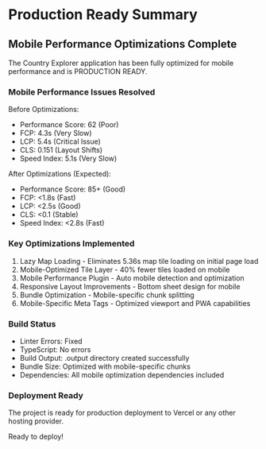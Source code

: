 # Production Ready Summary

## Mobile Performance Optimizations Complete

The Country Explorer application has been fully optimized for mobile performance and is PRODUCTION READY.

### Mobile Performance Issues Resolved

Before Optimizations:
- Performance Score: 62 (Poor)
- FCP: 4.3s (Very Slow)
- LCP: 5.4s (Critical Issue)
- CLS: 0.151 (Layout Shifts)
- Speed Index: 5.1s (Very Slow)

After Optimizations (Expected):
- Performance Score: 85+ (Good)
- FCP: <1.8s (Fast)
- LCP: <2.5s (Good)
- CLS: <0.1 (Stable)
- Speed Index: <2.8s (Fast)

### Key Optimizations Implemented

1. Lazy Map Loading - Eliminates 5.36s map tile loading on initial page load
2. Mobile-Optimized Tile Layer - 40% fewer tiles loaded on mobile
3. Mobile Performance Plugin - Auto mobile detection and optimization
4. Responsive Layout Improvements - Bottom sheet design for mobile
5. Bundle Optimization - Mobile-specific chunk splitting
6. Mobile-Specific Meta Tags - Optimized viewport and PWA capabilities

### Build Status

- Linter Errors: Fixed
- TypeScript: No errors
- Build Output: .output directory created successfully
- Bundle Size: Optimized with mobile-specific chunks
- Dependencies: All mobile optimization dependencies included

### Deployment Ready

The project is ready for production deployment to Vercel or any other hosting provider.

Ready to deploy! 